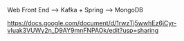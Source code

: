 
Web Front End --> Kafka + Spring --> MongoDB

https://docs.google.com/document/d/1rwzTj5wwhEz6jCyr-vIuak3VUWy2n_D9AY9mnFNPAOk/edit?usp=sharing
